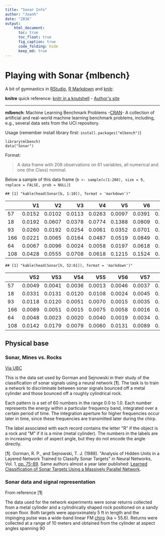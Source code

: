 ```yaml
---
title: "Sonar Info"
author: "Joanh"
date: "2016"
output:
    html_document:
      toc: true
      toc_float: true
      fig_caption: true
      code_folding: hide
      keep_md: true
---
```

# Playing with Sonar {mlbench}

A bit of gymnastics in [RStudio](https://www.rstudio.com/), [R Markdown](http://rmarkdown.rstudio.com/) and [knitr](https://cran.r-project.org/web/packages/knitr/index.html).

**knitre** quick reference: [knitr in a knutshell](http://kbroman.org/knitr_knutshell/) - [Author's site](http://yihui.name/knitr/)

---

**mlbench**: Machine Learning Benchmark Problems -[CRAN](https://cran.r-project.org/web/packages/mlbench/index.html)- A collection of artificial and real-world machine learning benchmark problems, including, e.g., several data sets from the UCI repository.

Usage (remember install library first: `install.packages("mlbench")`)
```
library(mlbench)
data("Sonar")
```
Format:

> A data frame with 208 observations on 61 variables, all numerical and one (the Class) nominal.

Below a sample of this data frame (`b <- sample(c(1:208), size = 9, replace = FALSE, prob = NULL)`)


```
## [1] "kable(head(Sonar[b, 1:10]), format = 'markdown')"
```



|    |     V1|     V2|     V3|     V4|     V5|     V6|     V7|     V8|     V9|    V10|
|:---|------:|------:|------:|------:|------:|------:|------:|------:|------:|------:|
|57  | 0.0152| 0.0102| 0.0113| 0.0263| 0.0097| 0.0391| 0.0857| 0.0915| 0.0949| 0.1504|
|18  | 0.0192| 0.0607| 0.0378| 0.0774| 0.1388| 0.0809| 0.0568| 0.0219| 0.1037| 0.1186|
|93  | 0.0260| 0.0192| 0.0254| 0.0061| 0.0352| 0.0701| 0.1263| 0.1080| 0.1523| 0.1630|
|166 | 0.0221| 0.0065| 0.0164| 0.0487| 0.0519| 0.0849| 0.0812| 0.1833| 0.2228| 0.1810|
|64  | 0.0067| 0.0096| 0.0024| 0.0058| 0.0197| 0.0618| 0.0432| 0.0951| 0.0836| 0.1180|
|108 | 0.0428| 0.0555| 0.0708| 0.0618| 0.1215| 0.1524| 0.1543| 0.0391| 0.0610| 0.0113|

```
## [1] "kable(head(Sonar[h, 52:61]), format = 'markdown')"
```



|    |    V52|    V53|    V54|    V55|    V56|    V57|    V58|    V59|    V60|Class |
|:---|------:|------:|------:|------:|------:|------:|------:|------:|------:|:-----|
|57  | 0.0049| 0.0041| 0.0036| 0.0013| 0.0046| 0.0037| 0.0011| 0.0034| 0.0033|R     |
|18  | 0.0331| 0.0131| 0.0120| 0.0108| 0.0024| 0.0045| 0.0037| 0.0112| 0.0075|R     |
|93  | 0.0118| 0.0120| 0.0051| 0.0070| 0.0015| 0.0035| 0.0008| 0.0044| 0.0077|R     |
|166 | 0.0089| 0.0051| 0.0015| 0.0075| 0.0058| 0.0016| 0.0070| 0.0074| 0.0038|M     |
|64  | 0.0048| 0.0023| 0.0020| 0.0040| 0.0019| 0.0034| 0.0034| 0.0051| 0.0031|R     |
|108 | 0.0142| 0.0179| 0.0079| 0.0060| 0.0131| 0.0089| 0.0084| 0.0113| 0.0049|M     |


## Physical base

### Sonar, Mines vs. Rocks
[Via UBC](http://ugrad.stat.ubc.ca/R/library/mlbench/html/Sonar.html)

This is the data set used by Gorman and Sejnowski in their study of the classification of sonar signals using a neural network [**1**]. The task is to train a network to discriminate between sonar signals bounced off a metal cylinder and those bounced off a roughly cylindrical rock.

Each pattern is a set of 60 numbers in the range 0.0 to 1.0. Each number represents the energy within a particular frequency band, integrated over a certain period of time. The integration aperture for higher frequencies occur later in time, since these frequencies are transmitted later during the chirp.

The label associated with each record contains the letter "R" if the object is a rock and "M" if it is a mine (metal cylinder). The numbers in the labels are in increasing order of aspect angle, but they do not encode the angle directly.

[**1**]. Gorman, R. P., and Sejnowski, T. J. (1988). "Analysis of Hidden Units in a Layered Network Trained to Classify Sonar Targets" in Neural Networks, Vol. 1, [pp. 75-89](http://citeseerx.ist.psu.edu/viewdoc/download?doi=10.1.1.299.8959&rep=rep1&type=pdf). Same authors almost a year later published: [Learned Classification of Sonar Targets Using a Massively Parallel Network](https://papers.cnl.salk.edu/PDFs/Learned%20Classification%20of%20Sonar%20Targets%20Using%20a%20Massively%20Parallel%20Network%201988-3231.pdf).



### Sonar data and signal representation
From reference [**1**]

The data used for the network experiments were sonar returns collected from a metal cylinder and a cylindrically shaped rock positioned on a sandy ocean floor. Both targets were approximately 5 ft in length and the impinging pulse was a wide-band linear FM [chirp](https://en.wikipedia.org/wiki/Chirp) (ka = 55.6). Returns were collected at a range of 10 meters and obtained from the cylinder at aspect angles spanning 90 
